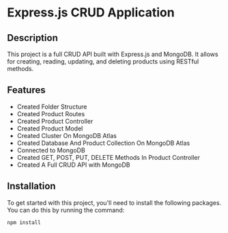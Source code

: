 # Express.js CRUD Application

## Description
This project is a full CRUD API built with Express.js and MongoDB. It allows for creating, reading, updating, and deleting products using RESTful methods.

## Features
- Created Folder Structure
- Created Product Routes
- Created Product Controller
- Created Product Model
- Created Cluster On MongoDB Atlas
- Created Database And Product Collection On MongoDB Atlas
- Connected to MongoDB
- Created GET, POST, PUT, DELETE Methods In Product Controller
- Created A Full CRUD API with MongoDB

## Installation

To get started with this project, you'll need to install the following packages. You can do this by running the command:

```bash
npm install
